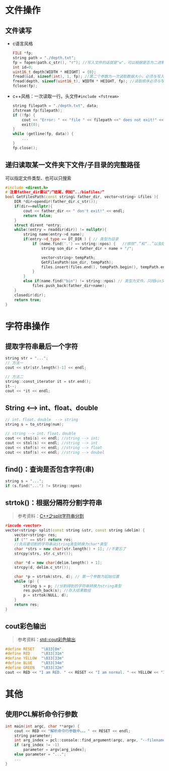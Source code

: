 # 文件操作

## 文件读写

- c语言风格

    ```c
    FILE *fp;
    string path = "./depth.txt";
    fp = fopen(path.c_str(), "r"); //写入文件的话就是"w"，可以根据是否为二进制文件选择添加“b”
    int id=0;
    uint16_t depth[WIDTH * HEIGHT] = {0};
    fread(&id, sizeof(int), 1, fp);	//第二个参数为一次读取数据大小，必须与写入的大小保持一致；第三个参数为读取次数
    fread(depth, sizeof(uint16_t), WIDTH * HEIGHT, fp);	//读取顺序必须与写入顺序一致（因此在写入文件的时候，某种程度上就是对文件加密了，因为只要读取顺序、方式不对，读取出来的内容就不是原来的内容了）。fread执行完以后会自动将指针指向未读取的第一个元素（但是win上有时候会有bug，不会自动挪动指针）
    fclose(fp);
    ```

- c++风格：一次读取一行。头文件`#include <fstream>`

    ```c++
    string filepath = "./depth.txt", data;
    ifstream fp(filepath);
    if (!fp) {
        cout << "Error: " << "file " << filepath <<" does not exit!" << endl;
        exit(0);
    }
    while (getline(fp, data)) {
    	...
    }
    fp.close();
    ```

    

## 递归读取某一文件夹下文件/子目录的完整路径

可以指定文件类型、也可以只搜索

```cpp
#include <dirent.h>
# 注意father_dir要以“/”结尾，例如“../binfiles/”
bool GetFilesPath(const string& father_dir, vector<string> &files ){
    DIR *dir=opendir(father_dir.c_str());
    if(dir==nullptr){
        cout << father_dir << " don't exit!" << endl;
        return false;
    }
    struct dirent *entry;
    while((entry = readdir(dir)) != nullptr){
        string name(entry->d_name);               
        if(entry->d_type == DT_DIR ) { // 类型为目录
            if (name.find('.') == string::npos) {	//排除“.”和“..”以及隐藏文件夹
                string son_dir = father_dir + name + "/";

                vector<string> tempPath;
                GetFilesPath(son_dir, tempPath);
                files.insert(files.end(), tempPath.begin(), tempPath.end());
            }
        }
        else if(name.find("bin") != string::npos) // 类型为文件。只找bin文件
            files.push_back(father_dir+name);
    }
    closedir(dir);
    return true;
}
```

# 字符串操作

## 提取字符串最后一个字符

```c++
string str = "...";
// 方法一
cout << str[str.length()-1] << endl;

// 方法二
string::const_iterator it = str.end();
it--;
cout << *it << endl;
```



## String <--> int、float、double

```c++
// int、float、double  --> string
string s = to_string(num);

// string --> int、float、double
cout << stoi(s) << endl; //string --> int;
cout << stol(s) << endl; //string --> int
cout << stof(s) << endl; //string --> float
cout << stof(s) << endl; //string --> doubel
```



## find()：查询是否包含字符(串)

```c++
string s = "...";
if (s.find("...") != String::npos)
```



## strtok()：根据分隔符分割字符串

> 参考资料：[C++之split字符串分割](https://blog.csdn.net/Mary19920410/article/details/77372828)

```cpp
#incude <vector>
vector<string> split(const string &str, const string &delim) {
    vector<string> res;
    if ("" == str) return res;
    //先将要切割的字符串从string类型转换为char*类型
    char *strs = new char[str.length() + 1]; //不要忘了
    strcpy(strs, str.c_str());

    char *d = new char[delim.length() + 1];
    strcpy(d, delim.c_str());

    char *p = strtok(strs, d); // 第一个参数为起始位置
    while (p) {
        string s = p; //分割得到的字符串转换为string类型
        res.push_back(s); //存入结果数组
        p = strtok(NULL, d);
    }
    return res;
}
```

## cout彩色输出

> 参考资料：[std::cout彩色输出](https://blog.csdn.net/zww0815/article/details/51275262)

```c++
#define RESET   "\033[0m"
#define RED     "\033[31m" 
#define YELLOW  "\033[33m" 
#define BLUE    "\033[34m"
#define GREEN   "\033[32m" 
cout << RED << "I am RED. " << RESET << "I am normal. " << YELLOW << "I am YELLOW" << endl; 
```

# 其他

## 使用PCL解析命令行参数

```c++
int main(int argc, char **argv) {
    cout << RED << "解析命令行参数中。。。" << RESET << endl;
    string parameter;
    int arg_index = pcl::console::find_argument(argc, argv, "--filename");
    if (arg_index != -1)
        parameter = argv[arg_index];
    else parameter = "...";
    ...
}
```

